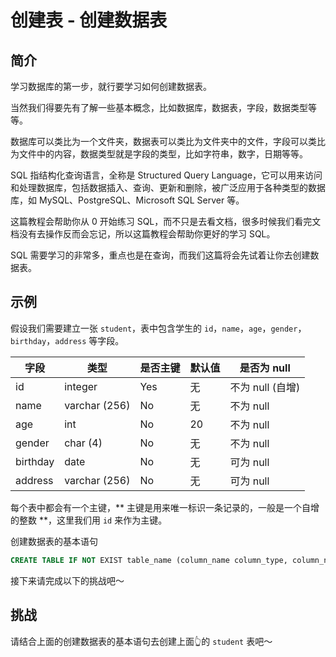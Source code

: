 # 创建表 - 创建数据表

## 简介

学习数据库的第一步，就行要学习如何创建数据表。

当然我们得要先有了解一些基本概念，比如数据库，数据表，字段，数据类型等等。

数据库可以类比为一个文件夹，数据表可以类比为文件夹中的文件，字段可以类比为文件中的内容，数据类型就是字段的类型，比如字符串，数字，日期等等。

SQL 指结构化查询语言，全称是 Structured Query Language，它可以用来访问和处理数据库，包括数据插入、查询、更新和删除，被广泛应用于各种类型的数据库，如 MySQL、PostgreSQL、Microsoft SQL Server 等。

这篇教程会帮助你从 0 开始练习 SQL，而不只是去看文档，很多时候我们看完文档没有去操作反而会忘记，所以这篇教程会帮助你更好的学习 SQL。

SQL 需要学习的非常多，重点也是在查询，而我们这篇将会先试着让你去创建数据表。

## 示例

假设我们需要建立一张 `student`，表中包含学生的 `id`，`name`，`age`，`gender`，`birthday`，`address` 等字段。

| 字段     | 类型          | 是否主键 | 默认值 | 是否为 null      |
| -------- | ------------- | -------- | ------ | ---------------- |
| id       | integer       | Yes      | 无     | 不为 null (自增) |
| name     | varchar (256) | No       | 无     | 不为 null        |
| age      | int           | No       | 20     | 不为 null        |
| gender   | char (4)      | No       | 无     | 不为 null        |
| birthday | date          | No       | 无     | 可为 null        |
| address  | varchar (256) | No       | 无     | 可为 null        |

每个表中都会有一个主键，** 主键是用来唯一标识一条记录的，一般是一个自增的整数 **，这里我们用 `id` 来作为主键。

创建数据表的基本语句

```sql
CREATE TABLE IF NOT EXIST table_name (column_name column_type, column_name1 column_type1, ...);
```

接下来请完成以下的挑战吧～

## 挑战

请结合上面的创建数据表的基本语句去创建上面👆的 `student` 表吧～
